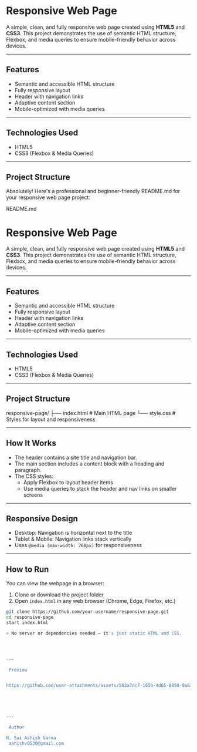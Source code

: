 #  Responsive Web Page

A simple, clean, and fully responsive web page created using **HTML5** and **CSS3**. This project demonstrates the use of semantic HTML structure, Flexbox, and media queries to ensure mobile-friendly behavior across devices.

---

##  Features

-  Semantic and accessible HTML structure
-  Fully responsive layout
-  Header with navigation links
-  Adaptive content section
-  Mobile-optimized with media queries

---

##  Technologies Used

- HTML5
- CSS3 (Flexbox & Media Queries)

---

##  Project Structure
Absolutely! Here's a professional and beginner-friendly README.md for your responsive web page project:



 README.md

#  Responsive Web Page

A simple, clean, and fully responsive web page created using **HTML5** and **CSS3**. This project demonstrates the use of semantic HTML structure, Flexbox, and media queries to ensure mobile-friendly behavior across devices.

---

##  Features

-  Semantic and accessible HTML structure
-  Fully responsive layout
-  Header with navigation links
-  Adaptive content section
-  Mobile-optimized with media queries

---

##  Technologies Used

- HTML5
- CSS3 (Flexbox & Media Queries)

---

##  Project Structure

responsive-page/ ├── index.html       # Main HTML page └── style.css        # Styles for layout and responsiveness

---

##  How It Works

- The header contains a site title and navigation bar.
- The main section includes a content block with a heading and paragraph.
- The CSS styles:
  - Apply Flexbox to layout header items
  - Use media queries to stack the header and nav links on smaller screens

---

##  Responsive Design

-  Desktop: Navigation is horizontal next to the title
-  Tablet & Mobile: Navigation links stack vertically
-  Uses `@media (max-width: 768px)` for responsiveness

---

##  How to Run

You can view the webpage in a browser:

1. Clone or download the project folder
2. Open `index.html` in any web browser (Chrome, Edge, Firefox, etc.)

```bash
git clone https://github.com/your-username/responsive-page.git
cd responsive-page
start index.html

> No server or dependencies needed – it's just static HTML and CSS.




---

 Preview


https://github.com/user-attachments/assets/502a7dc7-165b-4d65-8050-9a611cdf2dcb





---

 Author

N. Sai Ashish Varma
 ashishv0530@gmail.com



